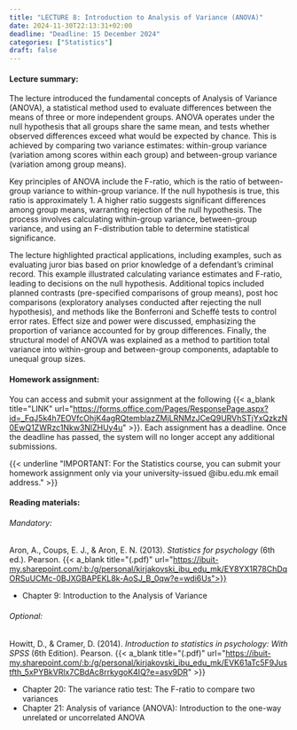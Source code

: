 ```yaml
---
title: "LECTURE 8: Introduction to Analysis of Variance (ANOVA)"
date: 2024-11-30T22:13:31+02:00
deadline: "Deadline: 15 December 2024"
categories: ["Statistics"]
draft: false
---
```


#### Lecture summary:

The lecture introduced the fundamental concepts of Analysis of Variance (ANOVA), a statistical method used to evaluate differences between the means of three or more independent groups. ANOVA operates under the null hypothesis that all groups share the same mean, and tests whether observed differences exceed what would be expected by chance. This is achieved by comparing two variance estimates: within-group variance (variation among scores within each group) and between-group variance (variation among group means).

Key principles of ANOVA include the F-ratio, which is the ratio of between-group variance to within-group variance. If the null hypothesis is true, this ratio is approximately 1. A higher ratio suggests significant differences among group means, warranting rejection of the null hypothesis. The process involves calculating within-group variance, between-group variance, and using an F-distribution table to determine statistical significance.

The lecture highlighted practical applications, including examples, such as evaluating juror bias based on prior knowledge of a defendant’s criminal record. This example illustrated calculating variance estimates and F-ratio, leading to decisions on the null hypothesis. Additional topics included planned contrasts (pre-specified comparisons of group means), post hoc comparisons (exploratory analyses conducted after rejecting the null hypothesis), and methods like the Bonferroni and Scheffé tests to control error rates. Effect size and power were discussed, emphasizing the proportion of variance accounted for by group differences. Finally, the structural model of ANOVA was explained as a method to partition total variance into within-group and between-group components, adaptable to unequal group sizes.

#### Homework assignment:

You can access and submit your assignment at the following {{< a_blank title="LINK" url="https://forms.office.com/Pages/ResponsePage.aspx?id=_FqJ5k4h7EOVfcOhjK4agRQtemblazZMjLRNMzJCeQ9URVhSTjYxQzkzN0EwQ1ZWRzc1Nkw3NlZHUy4u" >}}. Each assignment has a deadline. Once the deadline has passed, the system will no longer accept any additional submissions.

{{< underline "IMPORTANT: For the Statistics course, you can submit your homework assignment only via your university-issued @ibu.edu.mk email address." >}}

#### Reading materials:

###### Mandatory: 

Aron, A., Coups, E. J., & Aron, E. N. (2013). *Statistics for psychology* (6th ed.). Pearson. {{< a_blank title="(.pdf)" url="https://ibuit-my.sharepoint.com/:b:/g/personal/kirjakovski_ibu_edu_mk/EY8YX1R78ChDqORSuUCMc-0BJXGBAPEKL8k-AoSJ_B_0qw?e=wdi6Us">}}

* Chapter 9: Introduction to the Analysis of Variance

###### Optional:

Howitt, D., & Cramer, D. (2014). *Introduction to statistics in psychology: With SPSS* (6th Edition). Pearson. {{< a_blank title="(.pdf)" url="https://ibuit-my.sharepoint.com/:b:/g/personal/kirjakovski_ibu_edu_mk/EVK61aTc5F9Justfth_5xPYBkVRlx7CBdAc8rrkygoK4IQ?e=asv9DR" >}}

* Chapter 20: The variance ratio test: The F-ratio to compare two variances
* Chapter 21: Analysis of variance (ANOVA): Introduction to the one-way unrelated or uncorrelated ANOVA
